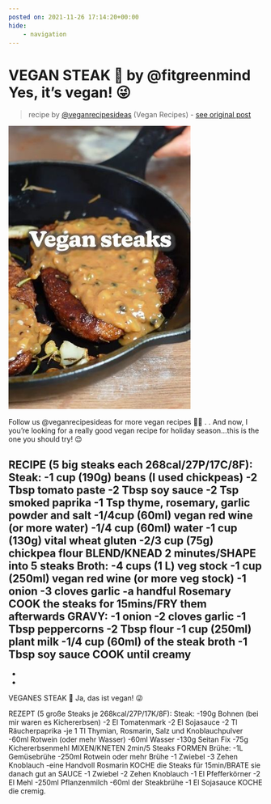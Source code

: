 ```yaml
---
posted on: 2021-11-26 17:14:20+00:00
hide:
    - navigation
---
```


# VEGAN STEAK 🌱 by @fitgreenmind Yes, it’s vegan! 😜 

> recipe by [@veganrecipesideas](https://www.instagram.com/veganrecipesideas/) 
(Vegan Recipes) - [see original post](https://instagram.com/p/CWvz04SBaG4)

![](../img/veganrecipesideas_26-11-2021_1711.png)


Follow us @veganrecipesideas for more vegan recipes 💚🌱
.
.
And now, I you’re looking for a really good vegan recipe for holiday season…this is the one you should try! 😌

RECIPE (5 big steaks each 268cal/27P/17C/8F):
Steak:
-1 cup (190g) beans (I used chickpeas)
-2 Tbsp tomato paste
-2 Tbsp soy sauce
-2 Tsp smoked paprika
-1 Tsp thyme, rosemary, garlic powder and salt
-1/4cup (60ml) vegan red wine (or more water)
-1/4 cup (60ml) water
-1 cup (130g) vital wheat gluten
-2/3 cup (75g) chickpea flour
BLEND/KNEAD 2 minutes/SHAPE into 5 steaks
Broth:
-4 cups (1 L) veg stock
-1 cup (250ml) vegan red wine (or more veg stock)
-1 onion
-3 cloves garlic
-a handful Rosemary
COOK the steaks for 15mins/FRY them afterwards
GRAVY:
-1 onion
-2 cloves garlic
-1 Tbsp peppercorns
-2 Tbsp flour
-1 cup (250ml) plant milk
-1/4 cup (60ml) of the steak broth
-1 Tbsp soy sauce
COOK until creamy
-
-
-
VEGANES STEAK 🌱 Ja, das ist vegan! 😜

REZEPT (5 große Steaks je 268kcal/27P/17K/8F):
Steak:
-190g Bohnen (bei mir waren es Kichererbsen)
-2 El Tomatenmark 
-2 El Sojasauce
-2 Tl Räucherpaprika 
-je 1 Tl Thymian, Rosmarin, Salz und Knoblauchpulver 
-60ml Rotwein (oder mehr Wasser)
-60ml Wasser
-130g Seitan Fix
-75g Kichererbsenmehl 
MIXEN/KNETEN 2min/5 Steaks FORMEN
Brühe:
-1L Gemüsebrühe
-250ml Rotwein oder mehr Brühe
-1 Zwiebel
-3 Zehen Knoblauch 
-eine Handvoll Rosmarin 
KOCHE die Steaks für 15min/BRATE sie danach gut an
SAUCE
-1 Zwiebel
-2 Zehen Knoblauch 
-1 El Pfefferkörner 
-2 El Mehl 
-250ml Pflanzenmilch 
-60ml der Steakbrühe
-1 El Sojasauce
KOCHE die cremig. 